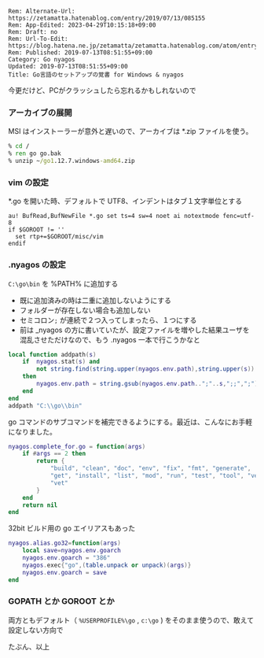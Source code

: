 ```header
Rem: Alternate-Url: https://zetamatta.hatenablog.com/entry/2019/07/13/085155
Rem: App-Edited: 2023-04-29T10:15:18+09:00
Rem: Draft: no
Rem: Url-To-Edit: https://blog.hatena.ne.jp/zetamatta/zetamatta.hatenablog.com/atom/entry/17680117127217432349
Rem: Published: 2019-07-13T08:51:55+09:00
Category: Go nyagos
Updated: 2019-07-13T08:51:55+09:00
Title: Go言語のセットアップの覚書 for Windows & nyagos
```
今更だけど、PCがクラッシュしたら忘れるかもしれないので

### アーカイブの展開

MSI はインストーラーが意外と遅いので、アーカイブは *.zip ファイルを使う。

```bat
% cd /
% ren go go.bak
% unzip ~/go1.12.7.windows-amd64.zip
```

### vim の設定

*.go を開いた時、デフォルトで UTF8、インデントはタブ１文字単位とする

```vim
au! BufRead,BufNewFile *.go set ts=4 sw=4 noet ai notextmode fenc=utf-8
if $GOROOT != ''
  set rtp+=$GOROOT/misc/vim
endif
```

### .nyagos の設定

`C:\go\bin` を %PATH% に追加する

- 既に追加済みの時は二重に追加しないようにする
- フォルダーが存在しない場合も追加しない
- セミコロン`;` が連続で２つ入ってしまったら、１つにする
- 前は _nyagos の方に書いていたが、設定ファイルを増やした結果ユーザを混乱させただけなので、もう .nyagos 一本で行こうかなと

``` lua
local function addpath(s)
    if  nyagos.stat(s) and
        not string.find(string.upper(nyagos.env.path),string.upper(s))
    then
        nyagos.env.path = string.gsub(nyagos.env.path..";"..s,";;",";")
    end
end
addpath "C:\\go\\bin"
```

go コマンドのサブコマンドを補完できるようにする。最近は、こんなにお手軽になりました。

```lua
nyagos.complete_for.go = function(args)
    if #args == 2 then
        return {
            "build", "clean", "doc", "env", "fix", "fmt", "generate",
            "get", "install", "list", "mod", "run", "test", "tool", "version",
            "vet"
        }
    end
    return nil
end
```

32bit ビルド用の go エイリアスもあった

```lua
nyagos.alias.go32=function(args)
    local save=nyagos.env.goarch
    nyagos.env.goarch = "386"
    nyagos.exec{"go",(table.unpack or unpack)(args)}
    nyagos.env.goarch = save
end
```

### GOPATH とか GOROOT とか

両方ともデフォルト（ `%USERPROFILE%\go` , `c:\go` ) をそのまま使うので、敢えて設定しない方向で

たぶん、以上
